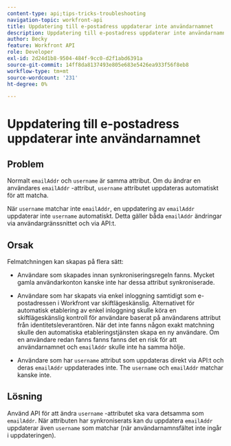 ```yaml
---
content-type: api;tips-tricks-troubleshooting
navigation-topic: workfront-api
title: Uppdatering till e-postadress uppdaterar inte användarnamnet
description: Uppdatering till e-postadress uppdaterar inte användarnamnet
author: Becky
feature: Workfront API
role: Developer
exl-id: 2d24d1b8-9504-484f-9cc0-d2f1abd6391a
source-git-commit: 14ff8da8137493e805e683e5426ea933f56f8eb8
workflow-type: tm+mt
source-wordcount: '231'
ht-degree: 0%

---
```



# Uppdatering till e-postadress uppdaterar inte användarnamnet

## Problem

Normalt `emailAddr` och `username` är samma attribut. Om du ändrar en användares `emailAddr` -attribut, `username` attributet uppdateras automatiskt för att matcha.

När `username` matchar inte `emailAddr`, en uppdatering av `emailAddr` uppdaterar inte `username` automatiskt. Detta gäller båda `emailAddr` ändringar via användargränssnittet och via API:t.

## Orsak

Felmatchningen kan skapas på flera sätt:

* Användare som skapades innan synkroniseringsregeln fanns. Mycket gamla användarkonton kanske inte har dessa attribut synkroniserade.

* Användare som har skapats via enkel inloggning samtidigt som e-postadressen i Workfront var skiftlägeskänslig. Alternativet för automatisk etablering av enkel inloggning skulle köra en skiftlägeskänslig kontroll för användare baserat på användarens attribut från identitetsleverantören. När det inte fanns någon exakt matchning skulle den automatiska etableringstjänsten skapa en ny användare. Om en användare redan fanns fanns fanns det en risk för att användarnamnet och `emailAddr` skulle inte ha samma hölje.

* Användare som har `username` attribut som uppdateras direkt via API:t och deras `emailAddr` uppdaterades inte. The `username` och `emailAddr` matchar kanske inte.

## Lösning

Använd API för att ändra `username` -attributet ska vara detsamma som `emailAddr`. När attributen har synkroniserats kan du uppdatera `emailAddr` uppdaterar även `username` som matchar (när användarnamnsfältet inte ingår i uppdateringen).
